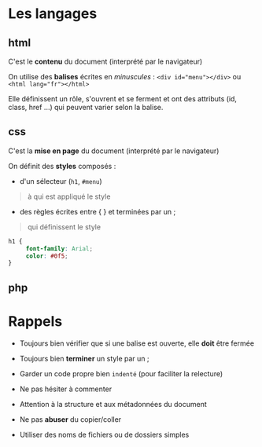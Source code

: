 # Les langages

## html

C'est le __contenu__ du document (interprété par le navigateur)

On utilise des __balises__ écrites en *minuscules* : `<div id="menu"></div>` ou `<html lang="fr"></html>`

Elle définissent un rôle, s'ouvrent et se ferment et ont des attributs (id, class, href ...) qui peuvent varier selon la balise.

## css

C'est la __mise en page__ du document (interprété par le navigateur)

On définit des __styles__ composés :
* d'un sélecteur (`h1`, `#menu`)
> à qui est appliqué le style

* des règles écrites entre { } et terminées par un ;
> qui définissent le style

```css
h1 {
     font-family: Arial;
     color: #0f5;
}
```

## php


# Rappels

- Toujours bien vérifier que si une balise est ouverte, elle __doit__ être fermée

- Toujours bien __terminer__ un style par un ;

- Garder un code propre bien `indenté` (pour faciliter la relecture)

- Ne pas hésiter à commenter

- Attention à la structure et aux métadonnées du document

- Ne pas __abuser__ du copier/coller

- Utiliser des noms de fichiers ou de dossiers simples

